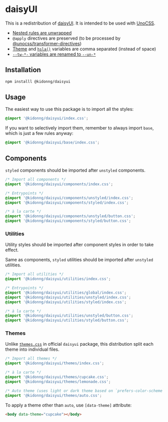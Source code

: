 # daisyUI

This is a redistribution of [daisyUI](https://github.com/saadeghi/daisyui). It is intended to be used with [UnoCSS](https://github.com/kidonng/unocss-preset-daisy).

- [Nested rules are unwrapped](https://github.com/kidonng/daisyui/blob/5c8e03665b59dcd2646bb284f6639d240a066c13/build.ts#L9)
- `@apply` directives are preserved (to be processed by [@unocss/transformer-directives](https://github.com/unocss/unocss/tree/main/packages/transformer-directives))
- [Theme](https://github.com/kidonng/daisyui/blob/5c8e03665b59dcd2646bb284f6639d240a066c13/build.ts#L75-L79) and [`hsla()`](https://github.com/kidonng/daisyui/blob/5c8e03665b59dcd2646bb284f6639d240a066c13/build.ts#L34) variables are comma separated (instead of space)
- [`--tw-*-` variables are renamed to `--un-*`](https://github.com/kidonng/daisyui/blob/5c8e03665b59dcd2646bb284f6639d240a066c13/build.ts#L33)

## Installation

```sh
npm installl @kidonng/daisyui
```

## Usage

The easiest way to use this package is to import all the styles:

```css
@import '@kidonng/daisyui/index.css';
```

If you want to selectively import them, remember to always import `base`, which is just a few rules anyway:

```css
@import '@kidonng/daisyui/base/index.css';
```

## Components

`styled` components should be imported after `unstyled` components.

```css
/* Import all components */
@import '@kidonng/daisyui/components/index.css';

/* Entrypoints */
@import '@kidonng/daisyui/components/unstyled/index.css';
@import '@kidonng/daisyui/components/styled/index.css';

/* à la carte */
@import '@kidonng/daisyui/components/unstyled/button.css';
@import '@kidonng/daisyui/components/styled/button.css';
```

### Utilities

Utility styles should be imported after component styles in order to take effect.

Same as components, `styled` utilities should be imported after `unstyled` utilities.

```css
/* Import all utilities */
@import '@kidonng/daisyui/utilities/index.css';

/* Entrypoints */
@import '@kidonng/daisyui/utilities/global/index.css';
@import '@kidonng/daisyui/utilities/unstyled/index.css';
@import '@kidonng/daisyui/utilities/styled/index.css';

/* à la carte */
@import '@kidonng/daisyui/utilities/unstyled/button.css';
@import '@kidonng/daisyui/utilities/styled/button.css';
```

### Themes

Unlike [`themes.css`](https://unpkg.com/browse/daisyui@2.24.0/dist/themes.css) in official `daisyui` package, this distribution split each theme into individual files.

```css
/* Import all themes */
@import '@kidonng/daisyui/themes/index.css';

/* à la carte */
@import '@kidonng/daisyui/themes/cupcake.css';
@import '@kidonng/daisyui/themes/lemonade.css';

/* Auto theme (uses light or dark theme based on `prefers-color-scheme`) */
@import '@kidonng/daisyui/themes/auto.css';
```

To apply a theme other than `auto`, use `[data-theme]` attribute:

```html
<body data-theme="cupcake"></body>
```
